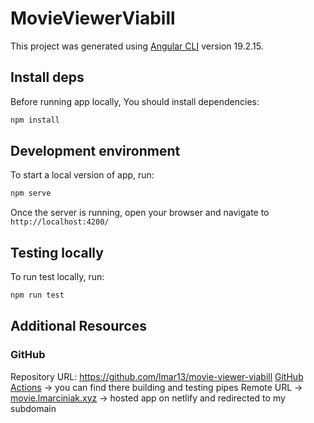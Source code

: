 # MovieViewerViabill

This project was generated using [Angular CLI](https://github.com/angular/angular-cli) version 19.2.15.

## Install deps

Before running app locally, You should install dependencies:

```bash
npm install
```

## Development environment

To start a local version of app, run:

```bash
npm serve
```

Once the server is running, open your browser and navigate to `http://localhost:4200/`

## Testing locally 

To run test locally, run:

```bash
npm run test
```

## Additional Resources

### GitHub

Repository URL: https://github.com/lmar13/movie-viewer-viabill
[GitHub Actions](https://github.com/lmar13/movie-viewer-viabill/actions) -> you can find there building and testing pipes
Remote URL -> [movie.lmarciniak.xyz](https://movie.lmarciniak.xyz) -> hosted app on netlify and redirected to my subdomain
